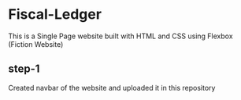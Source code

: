 # Fiscal-Ledger
This is a Single Page website built with HTML and CSS using Flexbox (Fiction Website)

## step-1
Created navbar of the website and uploaded it in this repository
